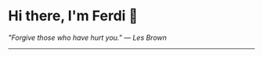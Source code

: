<h1>Hi there, I'm Ferdi 👋</h1>

<p><em>
  "Forgive those who have hurt you." — Les Brown
</em></p>

---
